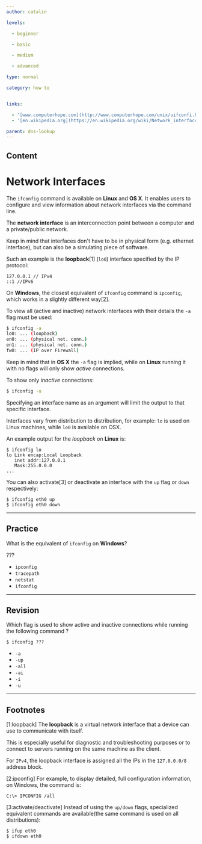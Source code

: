 ```yaml
---
author: catalin

levels:

  - beginner

  - basic

  - medium

  - advanced

type: normal

category: how to


links:

  - '[www.computerhope.com](http://www.computerhope.com/unix/uifconfi.htm){website}'
  - '[en.wikipedia.org](https://en.wikipedia.org/wiki/Network_interface){website}'

parent: dns-lookup
---
```

## Content
# Network Interfaces

The `ifconfig` command is available on **Linux** and **OS X**. It enables users to configure and view information about network interfaces via the command line.

The **network interface** is an interconnection point between a computer and a private/public network.

Keep in mind that interfaces don't have to be in physical form (e.g. ethernet interface), but can also be a simulating piece of software.

Such an example is the **loopback**[1] (`lo0`) interface specified by the IP protocol:
```
127.0.0.1 // IPv4
::1 //IPv6
```

On **Windows**, the closest equivalent of `ifconfig` command is `ipconfig`, which works in a slightly different way[2].

To view all (active and inactive) network interfaces with their details the `-a` flag must be used:
```bash
$ ifconfig -a
lo0: ... (loopback)
en0: ... (physical net. conn.)
en1: ... (physical net. conn.)
fw0: ... (IP over Firewall)

```

Keep in mind that in **OS X** the `-a` flag is implied, while on **Linux** running it with no flags will only show *active* connections.

To show only *inactive* connections:
```bash
$ ifconfig -u
```

Specifying an interface name as an argument will limit the output to that specific interface.

Interfaces vary from distribution to distribution, for example: `lo` is used on Linux machines, while `lo0` is available on OSX.

An example output for the *loopback* on **Linux** is:

```
$ ifconfig lo
lo Link encap:Local Loopback  
   inet addr:127.0.0.1  
   Mask:255.0.0.0
...
```
You can also activate[3] or deactivate an interface with the `up` flag or `down` respectively:
```
$ ifconfig eth0 up
$ ifconfig eth0 down
```

---
## Practice

What is the equivalent of `ifconfig` on **Windows**?

???


* `ipconfig`
* `tracepath`
* `netstat`
* `ifconfig`

---
## Revision

Which flag is used to show active and inactive connections while running the following command ?
```
$ ifconfig ???
```


* `-a`
* `-up`
* `-all`
* `-ai`
* `-i`
* `-u`

---
## Footnotes
[1:loopback]
The **loopback** is a virtual network interface that a device can use to communicate with itself.

This is especially useful for diagnostic and troubleshooting purposes or to connect to servers running on the same machine as the client.

For `IPv4`, the loopback interface is assigned all the IPs in the `127.0.0.0/8` address block.

[2:ipconfig]
For example, to display detailed, full configuration information, on Windows, the command is:
```
C:\> IPCONFIG /all
```

[3:activate/deactivate]
Instead of using the `up/down` flags, specialized equivalent commands are available(the same command is used on all distributions):

```
$ ifup eth0
$ ifdown eth0
```
